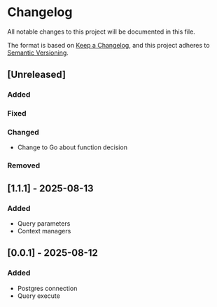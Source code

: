 # Changelog

All notable changes to this project will be documented in this file.

The format is based on [Keep a Changelog](https://keepachangelog.com/en/1.1.0/),
and this project adheres to [Semantic Versioning](https://semver.org/spec/v2.0.0.html).

## [Unreleased]

### Added

### Fixed

### Changed

- Change to Go about function decision

### Removed

## [1.1.1] - 2025-08-13

### Added

- Query parameters
- Context managers


## [0.0.1] - 2025-08-12

### Added

- Postgres connection
- Query execute


